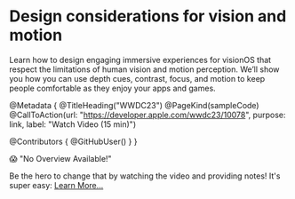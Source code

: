 # Design considerations for vision and motion

Learn how to design engaging immersive experiences for visionOS that respect the limitations of human vision and motion perception. We’ll show you how you can use depth cues, contrast, focus, and motion to keep people comfortable as they enjoy your apps and games.

@Metadata {
   @TitleHeading("WWDC23")
   @PageKind(sampleCode)
   @CallToAction(url: "https://developer.apple.com/wwdc23/10078", purpose: link, label: "Watch Video (15 min)")

   @Contributors {
      @GitHubUser(<replace this with your GitHub handle>)
   }
}

😱 "No Overview Available!"

Be the hero to change that by watching the video and providing notes! It's super easy:
 [Learn More…](https://wwdcnotes.github.io/WWDCNotes/documentation/wwdcnotes/contributing)
